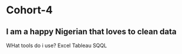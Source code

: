 # Cohort-4

## I am a happy Nigerian that loves to clean data

WHat tools do i use? 
Excel
Tableau
SQQL
